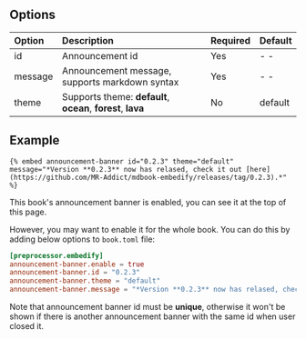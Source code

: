 ## Options

| Option  | Description                                                  | Required | Default |
| :------ | :----------------------------------------------------------- | :------- | :------ |
| id      | Announcement id                                              | Yes      | - -     |
| message | Announcement message, supports markdown syntax               | Yes      | - -     |
| theme   | Supports theme: **default**, **ocean**, **forest**, **lava** | No       | default |

## Example

<!-- embed ignore begin -->

```text
{% embed announcement-banner id="0.2.3" theme="default" message="*Version **0.2.3** now has relased, check it out [here](https://github.com/MR-Addict/mdbook-embedify/releases/tag/0.2.3).*" %}
```

<!-- embed ignore end -->

This book's announcement banner is enabled, you can see it at the top of this page.

However, you may want to enable it for the whole book. You can do this by adding below options to `book.toml` file:

```toml
[preprocessor.embedify]
announcement-banner.enable = true
announcement-banner.id = "0.2.3"
announcement-banner.theme = "default"
announcement-banner.message = "*Version **0.2.3** now has relased, check it out [here](https://github.com/MR-Addict/mdbook-embedify/releases/tag/0.2.3).*"
```

Note that announcement banner id must be **unique**, otherwise it won't be shown if there is another announcement banner with the same id when user closed it.
